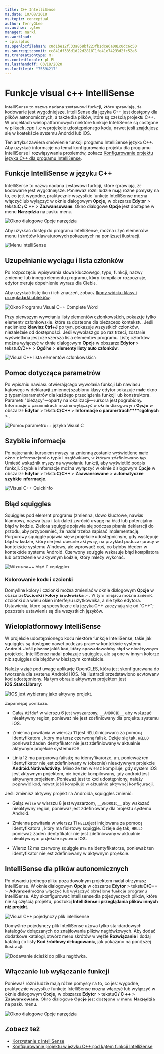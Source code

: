 ```yaml
---
title: C++ IntelliSense
ms.date: 10/08/2018
ms.topic: conceptual
author: TerryGLee
ms.author: tglee
manager: markl
ms.workload:
- cplusplus
ms.openlocfilehash: c0d1be12f733a858bf223fb1dce6a091c0dc6c50
ms.sourcegitcommit: cc841df335d1d22d281871fe41e74238d2fc52a6
ms.translationtype: MT
ms.contentlocale: pl-PL
ms.lasthandoff: 03/18/2020
ms.locfileid: "75594217"
---
```

# <a name="visual-c-intellisense-features"></a>Funkcje visual c++ IntelliSense

IntelliSense to nazwa nadana zestawowi funkcji, które sprawiają, że kodowanie jest wygodniejsze. IntelliSense dla języka C++ jest dostępny dla plików autonomicznych, a także dla plików, które są częścią projektu C++. W projektach wieloplatformowych niektóre funkcje IntelliSense są dostępne w plikach *.cpp* i *.c* w projekcie udostępnionego kodu, nawet jeśli znajdujesz się w kontekście systemu Android lub iOS.

Ten artykuł zawiera omówienie funkcji programu IntelliSense języka C++. Aby uzyskać informacje na temat konfigurowania projektu dla programu IntelliSense i rozwiązywania problemów, zobacz [Konfigurowanie projektu języka C++ dla programu IntelliSense](visual-cpp-intellisense-configuration.md).

## <a name="intellisense-features-in-c"></a>Funkcje IntelliSense w języku C++

IntelliSense to nazwa nadana zestawowi funkcji, które sprawiają, że kodowanie jest wygodniejsze. Ponieważ różni ludzie mają różne pomysły na to, co jest wygodne, praktycznie wszystkie funkcje IntelliSense można włączyć lub wyłączyć w oknie dialogowym **Opcje,** w obszarze **Edytor** > tekstu**C / C ++** > **Zaawansowane**. Okno dialogowe **Opcje** jest dostępne w menu **Narzędzia** na pasku menu.

![Okno dialogowe Opcje narzędzia](../ide/media/sintellisensecpptoolsoptions.PNG)

Aby uzyskać dostęp do programu IntelliSense, można użyć elementów menu i skrótów klawiaturowych pokazanych na poniższej ilustracji.

![Menu IntelliSense](../ide/media/vs2015_cpp_intellisense_menu.png)

## <a name="statement-completion-and-member-list"></a>Uzupełnianie wyciągu i lista członków

Po rozpoczęciu wpisywania słowa kluczowego, typu, funkcji, nazwy zmiennej lub innego elementu programu, który kompilator rozpoznaje, edytor oferuje dopełnienie wyrazu dla Ciebie.

Aby uzyskać listę ikon i ich znaczeń, zobacz [Ikony widoku klasy i przeglądarki obiektów](../ide/class-view-and-object-browser-icons.md).

![Okno Programu Visual C&#43;&#43; Complete Word](../ide/media/vs2015_cpp_complete_word.png)

Przy pierwszym wywołaniu listy elementów członkowskich, pokazuje tylko elementy członkowskie, które są dostępne dla bieżącego kontekstu. Jeśli naciśniesz **klawisz Ctrl**+**J** po tym, pokazuje wszystkich członków, niezależnie od dostępności. Jeśli wywołasz go po raz trzeci, zostanie wyświetlona jeszcze szersza lista elementów programu. Listę członków można wyłączyć w oknie dialogowym **Opcje** w obszarze **Edytor** > tekstu**C/C++** > **Ogólne** > **elementy listy auto członków**.

![Visual C&#43;&#43; lista elementów członkowskich](../ide/media/vs2015_cpp_list_members.png)

## <a name="parameter-help"></a>Pomoc dotycząca parametrów

Po wpisaniu nawiasu otwierającego wywołania funkcji lub nawiasu kątowego w deklaracji zmiennej szablonu klasy edytor pokazuje małe okno z typami parametrów dla każdego przeciążenia funkcji lub konstruktora. Parametr "bieżący"&mdash;oparty na lokalizacji&mdash;kursora jest pogrubiony. Informacje o parametrach można wyłączyć w oknie dialogowym **Opcje** w obszarze **Edytor** > tekstu**C/C++** > **Informacje o parametrach****ogólnych** > .

![Pomoc parametru&#43;&#43; języka Visual C](../ide/media/vs_2015_cpp_param_help.png)

## <a name="quick-info"></a>Szybkie informacje

Po najechaniu kursorem myszy na zmienną zostanie wyświetlene małe okno z informacjami o typie i nagłówkiem, w którym zdefiniowano typ. Umieść wskaźnik myszy na wywołaniu funkcji, aby wyświetlić podpis funkcji. Szybkie informacje można wyłączyć w oknie dialogowym **Opcje** w obszarze **Edytor** > tekstu**C/C++** > **Zaawansowane** > **automatyczne szybkie informacje**.

![Visual C&#43;&#43; QuickInfo](../ide/media/vs2015_cpp_quickinfo.png)

## <a name="error-squiggles"></a>Błąd squiggles

Squiggles pod element programu (zmienna, słowo kluczowe, nawias klamrowy, nazwa typu i tak dalej) zwrócić uwagę na błąd lub potencjalny błąd w kodzie. Zielona squiggle pojawia się podczas pisania deklaracji do przodu, aby przypomnieć, że nadal trzeba napisać implementację. Purpurowy squiggle pojawia się w projekcie udostępnionym, gdy występuje błąd w kodzie, który nie jest obecnie aktywny, na przykład podczas pracy w kontekście systemu Windows, ale wprowadź coś, co byłoby błędem w kontekście systemu Android. Czerwony squiggle wskazuje błąd kompilatora lub ostrzeżenie w aktywnym kodzie, który należy wykonać.

![Wizualne&#43;&#43; błąd C squiggles](../ide/media/vs2015_cpp_error_quiggles.png)

### <a name="code-colorization-and-fonts"></a>Kolorowanie kodu i czcionki

Domyślne kolory i czcionki można zmieniać w oknie dialogowym **Opcje** w obszarze**Czcionki i kolory** **środowiska** > . W tym miejscu można zmienić czcionki dla wielu okien interfejsu użytkownika, a nie tylko edytora. Ustawienia, które są specyficzne dla języka C++ zaczynają się od "C++"; pozostałe ustawienia są dla wszystkich języków.

## <a name="cross-platform-intellisense"></a>Wieloplatformowy IntelliSense

W projekcie udostępnionego kodu niektóre funkcje IntelliSense, takie jak squiggles są dostępne nawet podczas pracy w kontekście systemu Android. Jeśli piszesz jakiś kod, który spowodowałoby błąd w nieaktywnym projekcie, IntelliSense nadal pokazuje squiggles, ale są one w innym kolorze niż squiggles dla błędów w bieżącym kontekście.

Należy wziąć pod uwagę aplikację OpenGLES, która jest skonfigurowana do tworzenia dla systemu Android i iOS. Na ilustracji przedstawiono edytowany kod udostępniony. Na tym obrazie aktywnym projektem jest **iOS.StaticLibrary**:

![IOS jest wybierany jako aktywny projekt.](../ide/media/intellisensecppcrossplatform2.png)

Zapamiętaj poniższe:

- Gałąź `#ifdef` w wierszu 6 jest wyszarzony, `__ANDROID__` aby wskazać nieaktywny region, ponieważ nie jest zdefiniowany dla projektu systemu iOS.

- Zmienna powitania w wierszu 11 jest `HELLO`inicjowana za pomocą identyfikatora , który ma teraz czerwoną falisk. Dzieje się tak, `HELLO` ponieważ żaden identyfikator nie jest zdefiniowany w aktualnie aktywnym projekcie systemu iOS.

- Linia 12 ma purpurową falistkę na identyfikatorze, `BYE` ponieważ ten identyfikator nie jest zdefiniowany w (obecnie) nieaktywnym projekcie **Android.NativeActivity.** Mimo że ten wiersz kompiluje, gdy system iOS jest aktywnym projektem, nie będzie kompilowany, gdy android jest aktywnym projektem. Ponieważ jest to kod udostępniony, należy poprawić kod, nawet jeśli kompiluje w aktualnie aktywnej konfiguracji.

Jeśli zmienisz aktywny projekt na Androida, squiggles zmienić:

- Gałąź `#else` w wierszu 8 jest wyszarzony, `__ANDROID__` aby wskazać nieaktywny region, ponieważ jest zdefiniowany dla projektu systemu Android.

- Zmienna powitania w wierszu 11 `HELLO`jest inicjowana za pomocą identyfikatora , który ma fioletowy squiggle. Dzieje się tak, `HELLO` ponieważ żaden identyfikator nie jest zdefiniowany w aktualnie nieaktywnym projekcie systemu iOS.

- Wiersz 12 ma czerwony squiggle `BYE` na identyfikatorze, ponieważ ten identyfikator nie jest zdefiniowany w aktywnym projekcie.

## <a name="intellisense-for-stand-alone-files"></a>IntelliSense dla plików autonomicznych

Po otwarciu jednego pliku poza dowolnym projektem nadal otrzymasz IntelliSense. W oknie dialogowym **Opcje** w obszarze **Edytor** > tekstu**C/C++** > **Advanced**można włączyć lub wyłączyć określone funkcje programu IntelliSense. Aby skonfigurować intellisense dla pojedynczych plików, które nie są częścią projektu, poszukaj **IntelliSense i przeglądania plików innych niż projekt.**

![Visual C&#43;&#43; pojedynczy plik intellisense](../ide/media/vs2015_cpp_single_file_intellisense.png)

Domyślnie pojedynczy plik IntelliSense używa tylko standardowych katalogów dołączanych do znajdowania plików nagłówkowych. Aby dodać dodatkowe katalogi, otwórz menu skrótów w węźle **Rozwiązanie** i dodaj katalog do listy **Kod źródłowy debugowania,** jak pokazano na poniższej ilustracji:

![Dodawanie ścieżki do pliku nagłówka.](../ide/media/intellisensedebugyourcode.jpg)

## <a name="enable-or-disable-features"></a>Włączanie lub wyłączanie funkcji

Ponieważ różni ludzie mają różne pomysły na to, co jest wygodne, praktycznie wszystkie funkcje IntelliSense można włączyć lub wyłączyć w oknie dialogowym **Opcje,** w obszarze **Edytor** > tekstu**C / C ++** > **Zaawansowane**. Okno dialogowe **Opcje** jest dostępne w menu **Narzędzia** na pasku menu.

![Okno dialogowe Opcje narzędzia](../ide/media/sintellisensecpptoolsoptions.PNG)

## <a name="see-also"></a>Zobacz też

- [Korzystanie z IntelliSense](../ide/using-intellisense.md)
- [Konfigurowanie projektu w języku C++ pod kątem funkcji IntelliSense](visual-cpp-intellisense-configuration.md)
